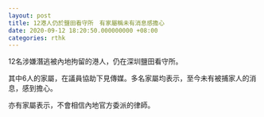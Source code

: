```yaml
---
layout: post
title: 12港人仍於鹽田看守所　有家屬稱未有消息感擔心
date: 2020-09-12 18:20:50.000000000 +08:00
categories: rthk
---
```


12名涉嫌潛逃被內地拘留的港人，仍在深圳鹽田看守所。

其中6人的家屬，在議員協助下見傳媒。多名家屬均表示，至今未有被捕家人的消息，感到擔心。

亦有家屬表示，不會相信內地官方委派的律師。
